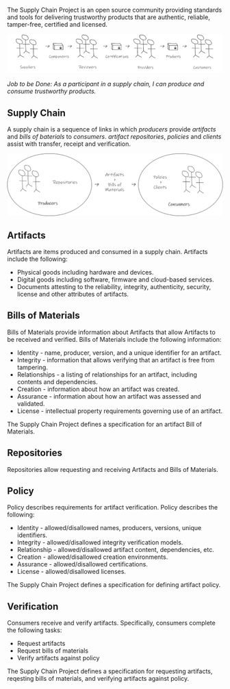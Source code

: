 The Supply Chain Project is an open source community providing standards and tools for delivering trustworthy products that are authentic, reliable, tamper-free, certified and licensed.

![Supply Chain Project Overview](SupplyChainProjectOverview.png)

_Job to be Done: As a participant in a supply chain, I can produce and consume trustworthy products._

## Supply Chain

A supply chain is a sequence of links in which _producers_ provide _artifacts_ and _bills of baterials_ to _consumers_. _artifact repositories_, _policies_ and _clients_ assist with transfer, receipt and verification.

![Supply Chain Project Concepts](SupplyChainProjectConcepts.png)

## Artifacts
Artifacts are items produced and consumed in a supply chain. Artifacts include the following:

* Physical goods including hardware and devices.
* Digital goods including software, firmware and cloud-based services.
* Documents attesting to the reliability, integrity, authenticity, security, license and other attributes of artifacts.

## Bills of Materials
Bills of Materials provide information about Artifacts that allow Artifacts to be received and verified. Bills of Materials include the following information:

* Identity - name, producer, version, and a unique identifier for an artifact.
* Integrity - information that allows verifying that an artifact is free from tampering.
* Relationships - a listing of relationships for an artifact, including contents and dependencies.
* Creation - information about how an artifact was created.
* Assurance - information about how an artifact was assessed and validated.
* License - intellectual property requirements governing use of an artifact.

The Supply Chain Project defines a specification for an artifact Bill of Materials.

## Repositories
Repositories allow requesting and receiving Artifacts and Bills of Materials.

## Policy

Policy describes requirements for artifact verification. Policy describes the following:

* Identity - allowed/disallowed names, producers, versions, unique identifiers.
* Integrity - allowed/disallowed integrity verification models.
* Relationship - allowed/disallowed artifact content, dependencies, etc.
* Creation - allowed/disallowed creation environments.
* Assurance - allowed/disallowed certifications.
* License - allowed/disallowed licenses.

The Supply Chain Project defines a specification for defining artifact policy.

## Verification

Consumers receive and verify artifacts. Specifically, consumers complete the following tasks:

* Request artifacts
* Request bills of materials
* Verify artifacts against policy

The Supply Chain Project defines a specification for requesting artifacts, reqesting bills of materials, and verifying artifacts against policy.
